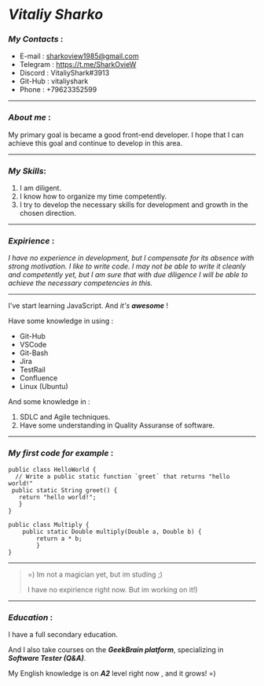 # _Vitaliy Sharko_

### _My Contacts_ :
- E-mail : sharkoview1985@gmail.com 
- Telegram : https://t.me/SharkOvieW
- Discord : VitaliyShark#3913
- Git-Hub : vitaliyshark
- Phone : +79623352599

***
### _About me_ :

My primary goal is became a good front-end developer. I hope that I can achieve this goal and continue to develop in this area. 

---

### _My Skills_:
1. I am diligent.
2. I know how to organize my time competently.
3. I try to develop the necessary skills for development and growth in the chosen direction. 

---
### _Expirience_ :

_I have no experience in development, but I compensate for its absence with strong motivation. I like to write code. I may not be able to write it cleanly and competently yet, but I am sure that with due diligence I will be able to achieve the necessary competencies in this._

---

I've start learning JavaScript. And _it's_ ***awesome*** !

Have some knowledge in using :

- Git-Hub
- VSCode 
- Git-Bash 
- Jira
- TestRail
- Confluence
- Linux (Ubuntu)
    
And some knowledge in :

1. SDLC and Agile techniques. 
2. Have some understanding in Quality Assuranse of software.

***

### _My first code for example_ :

```
public class HelloWorld {
  // Write a public static function `greet` that returns "hello world!"
 public static String greet() {
   return "hello world!";
   }
}    
```
```
public class Multiply {
    public static Double multiply(Double a, Double b) {
        return a * b;
        }
}  
```           

---

> =) Im not a magician yet, but im studing ;)
> 
> I have no expirience right now. But im working on it!)

---

### _Education_ :

I have a full secondary education. 


And I also take courses on the ***GeekBrain platform***, specializing in ***Software Tester (Q&A)***.



My English knowledge is on ***A2*** level right now , and it grows! =)

